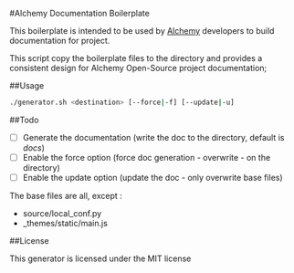 #Alchemy Documentation Boilerplate

This boilerplate is intended to be used by [Alchemy](http://www.alchemy.fr)
developers to build documentation for project.

This script copy the boilerplate files to the directory and provides a
consistent design for Alchemy Open-Source project documentation;

##Usage

```bash
./generator.sh <destination> [--force|-f] [--update|-u]
```

##Todo

 - [ ] Generate the documentation (write the doc to the directory, default is *docs*)
 - [ ] Enable the force option (force doc generation - overwrite - on the directory)
 - [ ] Enable the update option (update the doc - only overwrite base files)

The base files are all, except :
 - source/local_conf.py
 - _themes/static/main.js

##License

This generator is licensed under the MIT license
